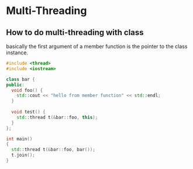 # Multi-Threading

## How to do multi-threading with class

basically the first argument of a member function is the pointer to the class instance.

```cpp
#include <thread>
#include <iostream>

class bar {
public:
  void foo() {
    std::cout << "hello from member function" << std::endl;
  }
  
  void test() {
    std::thread t(&bar::foo, this);
  }
};

int main()
{
  std::thread t(&bar::foo, bar());
  t.join();
}
```
